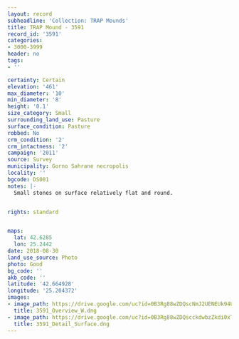 ```yaml
---
layout: record
subheadline: 'Collection: TRAP Mounds'
title: TRAP Mound - 3591
record_id: '3591'
categories:
- 3000-3999
header: no
tags:
- ''

certainty: Certain
elevation: '461'
max_diameter: '10'
min_diameter: '8'
height: '0.1'
size_category: Small
surrounding_land_use: Pasture
surface_condition: Pasture
robbed: No
crm_condition: '2'
crm_intactness: '2'
campaign: '2011'
source: Survey
municipality: Gorno Sahrane necropolis
locality: ''
bgcode: DS001
notes: |-
  Small stones on surface relatively flat and round.


rights: standard


maps:
  lat: 42.6285
  lon: 25.2442
date: 2018-08-30
land_use_source: Photo
photo: Good
bg_code: ''
akb_code: ''
latitude: '42.664928'
longitude: '25.204372'
images:
- image_path: https://drive.google.com/uc?id=0B3Rg88wZDQscNmJ2UENEUk94UUE
  title: 3591_Overview_W.dng
- image_path: https://drive.google.com/uc?id=0B3Rg88wZDQscckdwbzZkdi0xTTg
  title: 3591_Detail_Surface.dng
---
```

